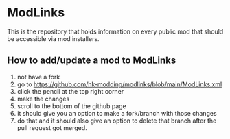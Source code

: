 # ModLinks

This is the repository that holds information on every public mod that should be accessible via mod installers.

## How to add/update a mod to ModLinks

1. not have a fork
1. go to https://github.com/hk-modding/modlinks/blob/main/ModLinks.xml
1. click the pencil at the top right corner
1. make the changes
1. scroll to the bottom of the github page
1. it should give you an option to make a fork/branch with those changes
1. do that and it should also give an option to delete that branch after the pull request got merged.
